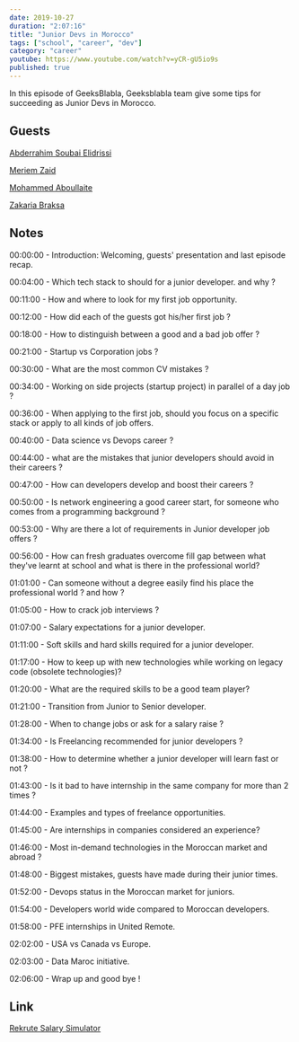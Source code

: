```yaml
---
date: 2019-10-27
duration: "2:07:16"
title: "Junior Devs in Morocco"
tags: ["school", "career", "dev"]
category: "career"
youtube: https://www.youtube.com/watch?v=yCR-gU5io9s
published: true
---
```


In this episode of GeeksBlabla, Geeksblabla team give some tips for succeeding as Junior Devs in Morocco.

## Guests

[Abderrahim Soubai Elidrissi](https://www.facebook.com/zizwar0nline)

[Meriem Zaid](https://www.facebook.com/MeriemZaid)

[Mohammed Aboullaite](https://www.facebook.com/aboullaite)

[Zakaria Braksa](https://www.facebook.com/profile.php?id=100004033238021)

## Notes

00:00:00 - Introduction: Welcoming, guests' presentation and last episode recap.

00:04:00 - Which tech stack to should for a junior developer. and why ?

00:11:00 - How and where to look for my first job opportunity.

00:12:00 - How did each of the guests got his/her first job ?

00:18:00 - How to distinguish between a good and a bad job offer ?

00:21:00 - Startup vs Corporation jobs ?

00:30:00 - What are the most common CV mistakes ?

00:34:00 - Working on side projects (startup project) in parallel of a day job ?

00:36:00 - When applying to the first job, should you focus on a specific stack or apply to all kinds of job offers.

00:40:00 - Data science vs Devops career ?

00:44:00 - what are the mistakes that junior developers should avoid in their careers ?

00:47:00 - How can developers develop and boost their careers ?

00:50:00 - Is network engineering a good career start, for someone who comes from a programming background ?

00:53:00 - Why are there a lot of requirements in Junior developer job offers ?

00:56:00 - How can fresh graduates overcome fill gap between what they've learnt at school and what is there in the professional world?

01:01:00 - Can someone without a degree easily find his place the professional world ? and how ?

01:05:00 - How to crack job interviews ?

01:07:00 - Salary expectations for a junior developer.

01:11:00 - Soft skills and hard skills required for a junior developer.

01:17:00 - How to keep up with new technologies while working on legacy code (obsolete technologies)?

01:20:00 - What are the required skills to be a good team player?

01:21:00 - Transition from Junior to Senior developer.

01:28:00 - When to change jobs or ask for a salary raise ?

01:34:00 - Is Freelancing recommended for junior developers ?

01:38:00 - How to determine whether a junior developer will learn fast or not ?

01:43:00 - Is it bad to have internship in the same company for more than 2 times ?

01:44:00 - Examples and types of freelance opportunities.

01:45:00 - Are internships in companies considered an experience?

01:46:00 - Most in-demand technologies in the Moroccan market and abroad ?

01:48:00 - Biggest mistakes, guests have made during their junior times.

01:52:00 - Devops status in the Moroccan market for juniors.

01:54:00 - Developers world wide compared to Moroccan developers.

01:58:00 - PFE internships in United Remote.

02:02:00 - USA vs Canada vs Europe.

02:03:00 - Data Maroc initiative.

02:06:00 - Wrap up and good bye !

## Link

[Rekrute Salary Simulator](https://www.rekrute.com/salaire-simulateur-maroc.html)
